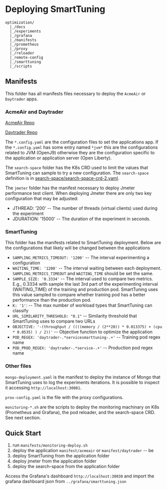 # Deploying SmartTuning

```
optimization/
  |_/docs
  |_/experiments
  |_/grafana
  |_/manifests
  |_/prometheus
  |_/proxy
  |_/reloader
  |_remote-config
  |_/smarttuning
  |_/scripts

```

## Manifests

This folder has all manifests files necessary to deploy the `AcmeAir` or
`Daytrader` apps.

### AcmeAir and Daytrader

[AcmeAir Repo](https://github.com/OpenLiberty/sample.daytrader8)


[Daytrader Repo](https://github.com/OpenLiberty/sample.daytrader8)

The `*.config.yaml` are the configuration files to set the applications app. If
the `*.config.yaml` has some entry named `*jvm*` this are the configurations
related to JVM (OpenJ9) otherwise they are the configuration specific to the application
or application server (Open Liberty).

The `search-space` folder has the K8s CRD used to limit the values that
SmartTuning can sample to try a new configuration. The `search-space` definition
is in [search-space/search-space-crd-2.yaml](../search-space/).

The `jmeter` folder has the manifest necessary to deploy Jmeter performance test
client. When deploying Jmeter there are only two key configuration that may be
adjusted:

* JTHREAD: '200' -- The number of threads (virtual clients) used during the
  experiment
* JDURATION: '15000' -- The duration of the experiment in seconds.

### SmartTuning

This folder has the manifests related to SmartTuning deployment. Below are the
configurations that likely will be changed between the applications

* `SAMPLING_METRICS_TIMEOUT: '1200'` -- The interval experimenting a configuration
* `WAITING_TIME: '1200'` -- The interval waiting between each deployment.
  `SAMPLING_METRICS_TIMEOUT` and `WAITING_TIME` should be set the same.
* `SAMPLE_SIZE: '0.3334'` -- The interval used to compare two metrics. E.g.,
  0.3334 with sample the last 3rd part of the experimenting interval
  (WAITING_TIME) of the training and production pod. SmartTuning uses this value
  sampled to compare whether training pod has a better performance than the
  production pod.
* `K: '1'`: -- The max number of workload types that SmartTuning can classify
* `URL_SIMILARITY_THRESHOLD: "0.1"` -- Similarity threshold that SmartTuning uses
  to compare two URLs
* `OBJECTIVE: '-(throughput / ((((memory / (2**20)) * 0.013375) + (cpu * 0.0535) ) / 2))'` -- Objective function to optimize the application
* `POD_REGEX: 'daytrader-.*servicesmarttuning-.+'` -- Training pod regex name
* `POD_PROD_REGEX: 'daytrader-.*service-.+'` -- Production pod regex name

### Other files

`mongo-deployment.yaml` is the manifest to deploy the instance of Mongo that
SmartTuning uses to log the experiments iterations. It is possible to inspect
it accessing `http://localhost:30081`.

`prox-config.yaml` is the file with the proxy configurations.

`monitoring-*.sh` are the scripts to deploy the monitoring machinary on K8s
(Prometheus and Grafana), the pod reloader, and the search-space CRD. See next section.

## Quick Start

1. run `manifests/monitoring-deploy.sh`
2. deploy the application `manifest/acmeair` or `manifest/daytrader` -- be
3. deploy SmartTuning from the application folder
4. deploy jmeter from the application folder
5. deploy the search-space from the application folder

Access the Grafana's dashboard `http://localhost:30030` and import the grafana
dashboard json from `../grafana/smarttuning.json`


